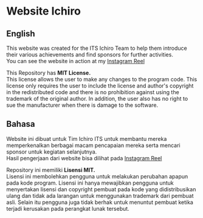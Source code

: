 # Website Ichiro

## English
This website was created for the ITS Ichiro Team to help them introduce their various achievements and find sponsors for further activities.    
You can see the website in action at my [Instagram Reel](https://www.instagram.com/reel/Cgryp7Ao7pA/)

This Repository has **MIT License.**   
This license allows the user to make any changes to the program code. This license only requires the user to include the license and author's copyright in the redistributed code and there is no prohibition against using the trademark of the original author. In addition, the user also has no right to sue the manufacturer when there is damage to the software.

## Bahasa
Website ini dibuat untuk Tim Ichiro ITS untuk membantu mereka memperkenalkan berbagai macam pencapaian mereka serta mencari sponsor untuk kegiatan selanjutnya.  
Hasil pengerjaan dari website bisa dilihat pada [Instagram Reel](https://www.instagram.com/reel/Cgryp7Ao7pA/)

Repository ini memiliki **Lisensi MIT.**      
Lisensi ini membolehkan pengguna untuk melakukan perubahan apapun pada kode program. Lisensi ini hanya mewajibkan pengguna untuk menyertakan lisensi dan copyright pembuat pada kode yang didistribusikan ulang dan tidak ada larangan untuk menggunakan trademark dari pembuat asli. Selain itu pengguna juga tidak berhak untuk menuntut pembuat ketika terjadi kerusakan pada perangkat lunak tersebut.
